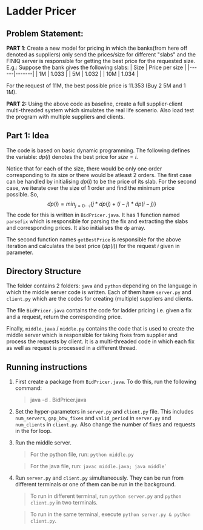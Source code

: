 # Ladder Pricer
## Problem Statement:

**PART 1**: Create a new model for pricing in which the banks(from here off denoted as suppliers) only send the prices/size for different "slabs" and the FINIQ server is responsible for getting the best price for the requested size.
E.g.: Suppose the bank gives the following slabs:
| Size | Price per size |
|------|-------|
| 1M | 1.033 |
| 5M | 1.032 |
| 10M | 1.034 |

For the request of 11M, the best possible price is 11.353 (Buy 2 5M and 1 1M).

**PART 2:** Using the above code as baseline, create a full supplier-client multi-threaded system which simulates the real life scenerio. Also load test the program with multiple suppliers and clients.

## Part 1: Idea
The code is based on basic dynamic programming. The following defines the variable: $dp(i)$ denotes the best price for $size = i$.

Notice that for each of the size, there would be only one order corresponding to its size or there would be atleast 2 orders. The first case can be handled by initialising $dp(i)$ to be the price of its slab. For the second case, we iterate over the size of 1 order and find the minimum price possible. So,
$$
    dp(i) = min_{j=0 \cdots i} \{j*dp(j) + (i-j)*dp(i-j)\}
$$
The code for this is written in `BidPricer.java`. It has 1 function named `parsefix` which is responsible for parsing the fix and extracting the slabs and corresponding prices. It also initialises the `dp` array.

The second function names `getBestPrice` is responsible for the above iteration and calculates the best price ($dp(i)$) for the request $i$ given in parameter.
## Directory Structure
The folder contains 2 folders: `java` and `python` depending on the language in which the middle server code is written. Each of them have `server.py` and `client.py` which are the codes for creating (multiple) suppliers and clients. 

The file `BidPricer.java` contains the code for ladder pricing i.e. given a fix and a request, return the corresponding price.

Finally, `middle.java` / `middle.py` contains the code that is used to create the middle server which is responsible for taking fixes from supplier and process the requests by client. It is a multi-threaded code in which each fix as well as request is processed in a different thread.

## Running instructions
 1. First create a package from `BidPricer.java`. To do this, run the following command:
    > java -d . BidPricer.java 
 2. Set the hyper-parameters in `server.py` and `client.py` file. This includes `num_servers`, `gap_btw_fixes` and `valid_period` in  `server.py` and `num_clients` in `client.py`. Also change the number of fixes and requests in the for loop.
 3. Run the middle server. 
    > For the python file, run: `python middle.py`

    > For the java file, run: `javac middle.java; java middle`'
 4. Run `server.py` and `client.py` simultaneously. They can be run from different terminals or one of them can be run in the background. 
    > To run in different terminal, run `python server.py` and `python client.py` in two terminals.

    > To run in the same terminal, execute `python server.py & python client.py`.


